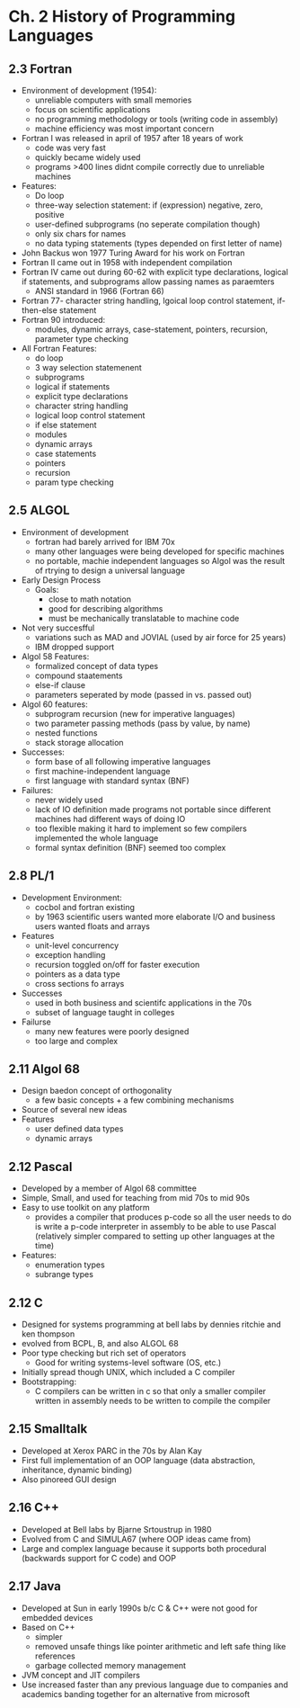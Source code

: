 # Ch. 2 History of Programming Languages

## 2.3 Fortran

- Environment of development (1954):
    - unreliable computers with small memories
    - focus on scientific applications
    - no programming methodology or tools (writing code in assembly)
    - machine efficiency was most important concern
- Fortran I was released in april of 1957 after 18 years of work
    - code was very fast
    - quickly became widely used
    - programs >400 lines didnt compile correctly due to unreliable machines
- Features:
    - Do loop
    - three-way selection statement: if (expression) negative, zero, positive 
    - user-defined subprograms (no seperate compilation though)
    - only six chars for names
    - no data typing statements (types depended on first letter of name)
- John Backus won 1977 Turing Award for his work on Fortran
- Fortran II came out in 1958 with independent compilation
- Fortran IV came out during 60-62 with explicit type declarations, logical if statements, and subprograms allow passing names as paraemters
    - ANSI standard in 1966 (Fortran 66)
- Fortran 77- character string handling, lgoical loop control statement, if-then-else statement
- Fortran 90 introduced:
    - modules, dynamic arrays, case-statement, pointers, recursion, parameter type checking	
- All Fortran Features:
    - do loop
    - 3 way selection statemenent
    - subprograms
    - logical if statements
    - explicit type declarations
    - character string handling
    - logical loop control statement
    - if else statement
    - modules 
    - dynamic arrays
    - case statements
    - pointers
    - recursion
    - param type checking
  



## 2.5 ALGOL

- Environment of development
    - fortran had barely arrived for IBM 70x
    - many other languages were being developed for specific machines
    - no portable, machie independent languages so Algol was the result of rtrying to design a universal language
- Early Design Process
    - Goals:
      - close to math notation
      - good for describing algorithms
      - must be mechanically translatable to machine code
- Not very succesfful
    - variations such as MAD and JOVIAL (used by air force for 25 years)
    - IBM dropped support
- Algol 58 Features:
    - formalized concept of data types
    - compound staatements
    - else-if clause 
    - parameters seperated by mode (passed in vs. passed out)
- Algol 60 features:
    - subprogram recursion (new for imperative languages)
    - two parameter passing methods (pass by value, by name)
    - nested functions
    - stack storage allocation
- Successes:
    - form base of all following imperative languages
    - first machine-independent language
    - first language with standard syntax (BNF)
- Failures:
    - never widely used
    - lack of IO definition made programs not portable since different machines had different ways of doing IO
    - too flexible making it hard to implement so few compilers implemented the whole language
    - formal syntax definition (BNF) seemed too complex



## 2.8 PL/1

- Development Environment:
    - cocbol and fortran existing
    - by 1963 scientific users wanted more elaborate I/O and business users wanted floats and arrays
- Features
    - unit-level concurrency
    - exception handling
    - recursion toggled on/off for faster execution
    - pointers as a data type
    - cross sections fo arrays
- Successes
    - used in both business and scientifc applications in the 70s
    - subset of language taught in colleges
- Failurse
    - many new features were poorly designed
    - too large and complex

## 2.11 Algol 68

- Design baedon concept of orthogonality
    - a few basic concepts + a few combining mechanisms
- Source of several new ideas
- Features
    - user defined data types
    - dynamic arrays 

## 2.12 Pascal

- Developed by a member of Algol 68 committee
- Simple, Small, and used for teaching from mid 70s to mid 90s
- Easy to use toolkit on any platform
    - provides a compiler that produces p-code so all the user needs to do is write a p-code interpreter in assembly to be able to use Pascal (relatively simpler compared to setting up other languages at the time)
- Features:
    - enumeration types
    - subrange types

## 2.12 C

- Designed for systems programming at bell labs by dennies ritchie and ken thompson
- evolved from BCPL, B, and also ALGOL 68
- Poor type checking but rich set of operators
    - Good for writing systems-level software (OS, etc.)
- Initially spread though UNIX, which included a C compiler
- Bootstrapping:
    - C compilers can be written in c so that only a smaller compiler written in assembly needs to be written to compile the compiler

## 2.15 Smalltalk

- Developed at Xerox PARC in the 70s by Alan Kay
- First full implementation of an OOP language (data abstraction, inheritance, dynamic binding)
- Also pinoreed GUI design



## 2.16 C++

- Developed at Bell labs by Bjarne Srtoustrup in 1980
- Evolved from C and SIMULA67 (where OOP ideas came from)
- Large and complex language because it supports both procedural (backwards support for C code) and OOP 

## 2.17 Java

- Developed at Sun in early 1990s b/c C & C++ were not good for embedded devices
-  Based on C++ 
     - simpler
     - removed unsafe things like pointer arithmetic and left safe thing like references
     - garbage collected memory management
- JVM concept and JIT compilers
- Use increased faster than any previous language due to companies and academics banding together for an alternative from microsoft 